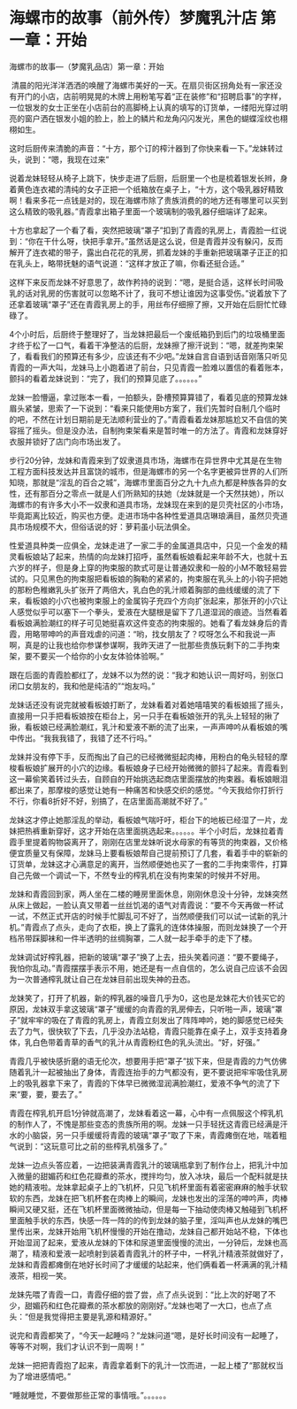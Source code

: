 # 海螺市的故事（前外传）梦魔乳汁店 第一章：开始

海螺市的故事—（梦魔乳品店）第一章：开始

 清晨的阳光洋洋洒洒的唤醒了海螺市美好的一天。在扇贝街区拐角处有一家还没有开门的小店，店前明晃晃的木牌上用粉笔写着“正在装修”和“招聘启事”的字样，一位银发的女士正坐在小店前台的高脚椅上认真的填写的订货单，一缕阳光穿过明亮的窗户洒在银发小姐的脸上，脸上的鳞片和龙角闪闪发光，黑色的蝴蝶淫纹也栩栩如生。

这时后厨传来清脆的声音：“十方，那个订的榨汁器到了你快来看一下。”龙妹转过头，说到：“嗯，我现在过来”

说着龙妹轻轻从椅子上跳下，快步走进了后厨，后厨里一个也是梳着银发长辫，身着黄色连衣裙的清纯的女子正把一个纸箱放在桌子上，“十方，这个吸乳器好精致啊！看来多花一点钱是对的，现在海螺市除了贵族消费的的地方还有哪里可以买到这么精致的吸乳器。”青霞拿出箱子里面一个玻璃制的吸乳器仔细端详了起来。

十方也拿起了一个看了看，突然把玻璃“罩子”扣到了青霞的乳房上，青霞脸一红说到：“你在干什么呀，快把手拿开。”虽然话是这么说，但是青霞并没有躲闪，反而解开了连衣裙的带子，露出白花花的乳房，抓着龙妹的手重新把玻璃罩子正正的扣在乳头上，略带抚魅的语气说道：“这样才放正了嘛，你看还挺合适。”

这样下来反而龙妹不好意思了，故作矜持的说到：“嗯，是挺合适，这样长时间吸乳的话对乳房的伤害就可以忽略不计了，我可不想让谁因为这事受伤。”说着放下了还拿着玻璃“罩子”还在青霞乳房上的手，用丝布仔细擦了擦，又开始在后厨忙忙碌碌了。

4个小时后，后厨终于整理好了，当龙妹把最后一个废纸箱扔到后门的垃圾桶里面才终于松了一口气，看着干净整洁的后厨，龙妹擦了擦汗说到：“嗯，就差拘束架了，看看我们的预算还有多少，应该还有不少吧。”龙妹自言自语到话音刚落只听见青霞的一声大叫，龙妹马上小跑着进了前台，只见青霞一脸难以置信的看着账本，颤抖的看着龙妹说到：“完了，我们的预算见底了。。。。。。”

龙妹一脸懵逼，拿过账本一看，一拍额头，卧槽预算算错了，看着见底的预算龙妹眉头紧皱，思索了一下说到：“看来只能使用b方案了，我们先暂时自制几个临时的吧，不然在计划日期前是无法顺利营业的了。”青霞看着龙妹那尴尬又不自信的笑容摇了摇头。但是没办法，自制拘束架看来是暂时唯一的方法了。青霞和龙妹穿好衣服并锁好了店门向市场出发了。

步行20分钟，龙妹和青霞来到了奴隶道具市场，海螺市在异世界中尤其是在生物工程方面科技发达并且富饶的城市，但是海螺市的另一个名字更被异世界的人们所知晓，那就是“淫乱的百合之城”，海螺市里面百分之九十九点九都是种族各异的女性，还有那百分之零点一就是人们所熟知的扶她（龙妹就是一个天然扶她），所以海螺市的有许多大小不一奴隶和道具市场，龙妹现在来到的是贝壳社区的小市场，毕竟距离比较近，购买也方便。走进市场中各种性爱道具店琳琅满目，虽然贝壳道具市场规模不大，但俗话说的好：萝莉虽小玩法俱全。

性爱道具种类一应俱全，龙妹走进了一家二手的金属道具店中，只见一个金发的精灵看板娘站了起来，热情的向龙妹打招呼，虽然看板娘看起来年龄不大，也就十五六岁的样子，但是身上穿的拘束服的款式可是让普通奴隶和一般的小M不敢轻易尝试的。只见黑色的拘束服把看板娘的胸勒的紧紧的，拘束服在乳头上的小钩子把她的那粉色稚嫩乳头扩张开了两倍大，乳白色的乳汁顺着胸部的曲线缓缓的流了下来，看板娘的小穴也被拘束服上的金属钩子充四个方向扩张起来，那张开的小穴让人感觉似乎可以塞下一个拳头，爱液在大腿根是留下了几道湿润的痕迹。当然看着看板娘满脸潮红的样子可见她挺喜欢这件变态的拘束服的。她看了看龙妹身后的青霞，用略带呻吟的声音戏虐的问道：“哟，找女朋友了？哎呀怎么不和我说一声啊，真是的让我也给你参谋参谋啊，我昨天进了一批那些贵族玩剩下的二手拘束架，要不要买一个给你的小女友体验体验啊。”

跟在后面的青霞脸都红了，龙妹不以为然的说：“我才和她认识一周好吗，别张口闭口女朋友的，我和他是纯洁的”“炮友吗。”

龙妹话还没有说完就被看板娘打断了，龙妹看着对着她嘻嘻笑的看板娘摇了摇头，直接用一只手把看板娘按在柜台上，另一只手在看板娘张开的乳头上轻轻的揪了揪，看板娘已经满脸潮红，乳汁和爱液不断的流了出来，一声声呻吟从看板娘的嘴中传出。“我我我错了，我错了还不行吗。”

龙妹并没有停下手，反而掏出了自己的已经微微挺起肉棒，用粉白的龟头轻轻的摩梭看板娘扩展开的小穴的边缘。看板娘身子已经开始微微的颤抖了起来。青霞看到这一幕偷笑着转过头去，自顾自的开始挑选起商店里面摆放的拘束器。看板娘眼泪都出来了，那摩梭的感觉让她有一种痛苦和快感交织的感觉。“今天我给你打折行不行，你看8折好不好，别搞了，在店里面高潮就不好了。”

龙妹这才停止她那淫乱的举动，看板娘气喘吁吁，柜台下的地板已经湿了一片，龙妹把热裤重新穿好，这才开始在店里面挑选起来。。。。。。半个小时后，龙妹拉着青霞手里提着购物袋离开了，刚刚在店里龙妹听说水母家的有等货的拘束器，又价格便宜质量又有保障，龙妹马上要看板娘帮自己提前预订了几套，看着手中的崭新的订货单，龙妹这才心满意足的离开，当然顺便她也买了一套的二手拘束零件，打算自己先做一个调试一下，不然专业的榨乳机在没有拘束架的时候并不好用。

龙妹和青霞回到家，两人坐在二楼的睡房里面休息，刚刚休息没十分钟，龙妹突然从床上做起，一脸认真又带着一丝丝饥渴的语气对青霞说：“要不今天再做一杯试一试，不然正式开店的时候手忙脚乱可不好了，当然顺便我们可以试一试新的乳汁机。”青霞点了点头，走向了衣柜，换上了露乳的连体体操服，而则龙妹换了一个开档吊带踩脚袜和一件半透明的丝绸胸罩，二人就一起手牵手的走下了楼。

龙妹调试好榨乳器，把新的玻璃“罩子”换了上去，扭头笑着问道：“要不要绳子，我怕你乱动。”青霞摆摆手表示不用，她还是有一点自信的，怎么说自己应该不会因为一次普通榨乳就让自己在龙妹目前出现失神的丑态。

龙妹笑了，打开了机器，新的榨乳器的噪音几乎为0，这也是龙妹花大价钱买它的原因，龙妹双手拿这玻璃“罩子”缓缓的向青霞的乳房伸去，只听啪一声，玻璃“罩子”就牢牢的吸在了青霞的乳房上，青霞立刻发出了阵阵呻吟，她的脚感觉已经失去了力气，很快软了下去，几乎没办法站稳，青霞只能靠在桌子上，双手支持着身体，乳白色带着青草的香气的乳汁从青霞粉红色的乳头流出。“好，好强。”

青霞几乎被快感折磨的语无伦次，想要用手把“罩子”拔下来，但是青霞的力气仿佛随着乳汁一起被抽出了身体，青霞连抬手的力气都没有，更不要说把牢牢吸住乳房上的吸乳器拿下来了，青霞的下体早已微微湿润满脸潮红，爱液不争气的流了下来“要，要，要去了。”

青霞在榨乳机开启1分钟就高潮了，龙妹看着这一幕，心中有一点佩服这个榨乳机的制作人了，不愧是那些变态的贵族所用的啊。龙妹一只手轻抚这青霞已经满是汗水的小脑袋，另一只手缓缓将青霞的玻璃“罩子”取了下来，青霞瘫倒在地，喘着粗气说到：“这玩意可比之前的些榨乳机强多了。”

龙妹一边点头答应着，一边把装满青霞乳汁的玻璃瓶拿到了制作台上，把乳汁中加入微量的甜媚药和红色花瓣煮的茶水，搅拌均匀，放入冰块，最后一个配料就是扶她的精液啦。龙妹拿起桌子上的飞机杯，只见飞机杯里面有着密密麻麻的触手状软软的东西，龙妹在把飞机杯套在肉棒上的瞬间，龙妹也发出的淫荡的呻吟声，肉棒瞬间又硬又挺，还在飞机杯里面微微抽动，但是每一下抽动使肉棒又触碰到飞机杯里面触手状的东西，快感一阵一阵的的传到龙妹的脑子里，淫叫声也从龙妹的嘴巴里传出来，龙妹开始用飞机杯慢慢的开始在撸动，龙妹自己都开始站不稳，下体也开始湿润了起来，爱液从龙妹的下体和尿道里面慢慢的流出，一分钟后，龙妹也高潮了，精液和爱液一起喷射到装着青霞乳汁的杯子中，一杯乳汁精液茶就做好了，龙妹和青霞都瘫倒在地好长时间了才缓缓的站起来，他们俩看着一杯满满的乳汁精液茶，相视一笑。

龙妹先喂了青霞一口，青霞仔细的尝了尝，点了点头说到：“比上次的好喝了不少，甜媚药和红色花瓣煮的茶水都放的刚刚好。”龙妹也喝了一大口，也点了点头：“但是我觉得把主要是乳源和精源好。”

说完和青霞都笑了，“今天一起睡吗？”龙妹问道“嗯，是好长时间没有一起睡了，等等不对啊，我们才认识不到一周啊！”

龙妹一把把青霞抱了起来，青霞拿着剩下的乳汁一饮而进，一起上楼了“那就权当为了增进感情吧。”

“睡就睡觉，不要做那些正常的事情哦。”。。。。。。